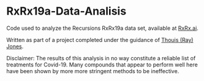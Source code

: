 # RxRx19a-Data-Analisis
Code used to analyze the Recursions RxRx19a data set, available at [RxRx.ai](https://www.rxrx.ai).

Written as part of a project completed under the guidance of [Thouis (Ray) Jones](https://github.com/thouis).

Disclaimer: The results of this analysis in no way constitute a reliable list of treatments for Covid-19. Many compounds that appear to perform well here have been shown by more more stringent methods to be ineffective.
